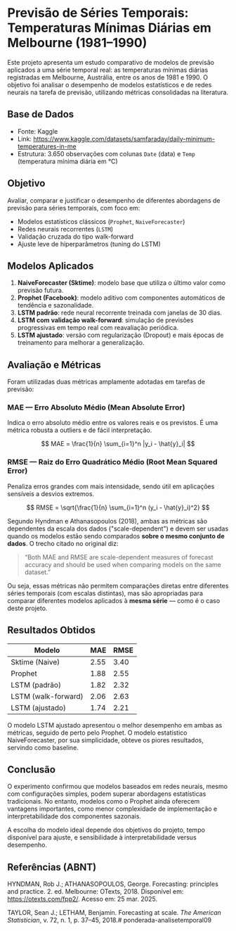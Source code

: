 

# Previsão de Séries Temporais: Temperaturas Mínimas Diárias em Melbourne (1981–1990)

Este projeto apresenta um estudo comparativo de modelos de previsão aplicados a uma série temporal real: as temperaturas mínimas diárias registradas em Melbourne, Austrália, entre os anos de 1981 e 1990. O objetivo foi analisar o desempenho de modelos estatísticos e de redes neurais na tarefa de previsão, utilizando métricas consolidadas na literatura.

## Base de Dados

- Fonte: Kaggle  
- Link: https://www.kaggle.com/datasets/samfaraday/daily-minimum-temperatures-in-me  
- Estrutura: 3.650 observações com colunas `Date` (data) e `Temp` (temperatura mínima diária em °C)

## Objetivo

Avaliar, comparar e justificar o desempenho de diferentes abordagens de previsão para séries temporais, com foco em:

- Modelos estatísticos clássicos (`Prophet`, `NaiveForecaster`)
- Redes neurais recorrentes (`LSTM`)
- Validação cruzada do tipo walk-forward
- Ajuste leve de hiperparâmetros (tuning do LSTM)

## Modelos Aplicados

1. **NaiveForecaster (Sktime)**: modelo base que utiliza o último valor como previsão futura.
2. **Prophet (Facebook)**: modelo aditivo com componentes automáticos de tendência e sazonalidade.
3. **LSTM padrão**: rede neural recorrente treinada com janelas de 30 dias.
4. **LSTM com validação walk-forward**: simulação de previsões progressivas em tempo real com reavaliação periódica.
5. **LSTM ajustado**: versão com regularização (Dropout) e mais épocas de treinamento para melhorar a generalização.

## Avaliação e Métricas

Foram utilizadas duas métricas amplamente adotadas em tarefas de previsão:

### MAE — Erro Absoluto Médio (Mean Absolute Error)

Indica o erro absoluto médio entre os valores reais e os previstos. É uma métrica robusta a outliers e de fácil interpretação.

$$
MAE = \frac{1}{n} \sum_{i=1}^n |y_i - \hat{y}_i|
$$

### RMSE — Raiz do Erro Quadrático Médio (Root Mean Squared Error)

Penaliza erros grandes com mais intensidade, sendo útil em aplicações sensíveis a desvios extremos.

$$
RMSE = \sqrt{\frac{1}{n} \sum_{i=1}^n (y_i - \hat{y}_i)^2}
$$

Segundo Hyndman e Athanasopoulos (2018), ambas as métricas são dependentes da escala dos dados ("scale-dependent") e devem ser usadas quando os modelos estão sendo comparados **sobre o mesmo conjunto de dados**. O trecho citado no original diz:

> “Both MAE and RMSE are scale-dependent measures of forecast accuracy and should be used when comparing models on the same dataset.”

Ou seja, essas métricas não permitem comparações diretas entre diferentes séries temporais (com escalas distintas), mas são apropriadas para comparar diferentes modelos aplicados à **mesma série** — como é o caso deste projeto.

## Resultados Obtidos

| Modelo                   | MAE   | RMSE  |
|--------------------------|-------|--------|
| Sktime (Naive)           | 2.55  | 3.40   |
| Prophet                  | 1.88  | 2.55   |
| LSTM (padrão)            | 1.82  | 2.32   |
| LSTM (walk-forward)      | 2.06  | 2.63   |
| LSTM (ajustado)          | 1.74  | 2.21   |

O modelo LSTM ajustado apresentou o melhor desempenho em ambas as métricas, seguido de perto pelo Prophet. O modelo estatístico NaiveForecaster, por sua simplicidade, obteve os piores resultados, servindo como baseline.

## Conclusão

O experimento confirmou que modelos baseados em redes neurais, mesmo com configurações simples, podem superar abordagens estatísticas tradicionais. No entanto, modelos como o Prophet ainda oferecem vantagens importantes, como menor complexidade de implementação e interpretabilidade dos componentes sazonais.

A escolha do modelo ideal depende dos objetivos do projeto, tempo disponível para ajuste, e sensibilidade à interpretabilidade versus desempenho.

## Referências (ABNT)

HYNDMAN, Rob J.; ATHANASOPOULOS, George. Forecasting: principles and practice. 2. ed. Melbourne: OTexts, 2018. Disponível em: https://otexts.com/fpp2/. Acesso em: 25 mar. 2025.

TAYLOR, Sean J.; LETHAM, Benjamin. Forecasting at scale. *The American Statistician*, v. 72, n. 1, p. 37–45, 2018.# ponderada-analisetemporal09

